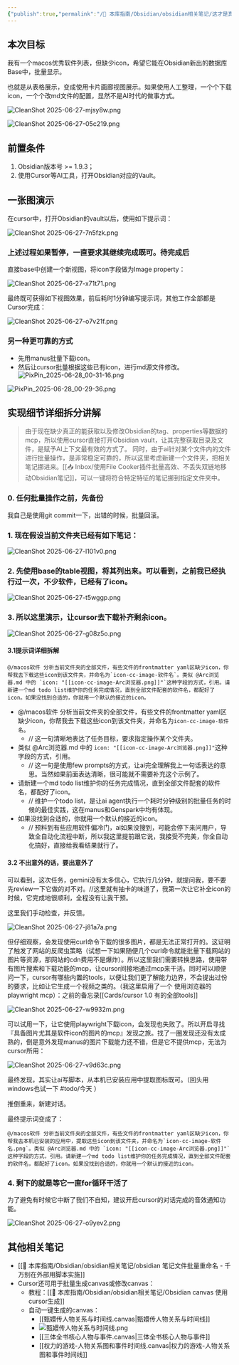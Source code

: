 ```yaml
---
{"publish":true,"permalink":"/🧰 本库指南/Obsidian/obsidian相关笔记/这才是真的AI Agent：使用Cursor对Obsidian进行一键批量智能操作.md","created":"2025-06-27","modified":"2025-06-27","published":"2025-07-07T17:10:23.996+08:00","tags":["AI教程"],"cssclasses":""}
---
```



## 本次目标

我有一个macos优秀软件列表，但缺少icon，希望它能在Obsidian新出的数据库Base中，批量显示。

也就是从表格展示，变成使用卡片画廊视图展示。如果使用人工整理，一个个下载icon，一个个改md文件的配置，显然不是AI时代的做事方式。

![CleanShot 2025-06-27-mjsy8w.png](https://pub-pic.oldwinter.top/2025/06/2aee023b080ea4bc29105f1692de5288.png)

![CleanShot 2025-06-27-05c219.png](https://pub-pic.oldwinter.top/2025/06/58e4186eb494af75d8a39a5860bee62e.png)

## 前置条件

1. Obsidian版本号 >= 1.9.3；
2. 使用Cursor等AI工具，打开Obsidian对应的Vault。

## 一张图演示

在cursor中，打开Obsidian的vault以后，使用如下提示词：

![CleanShot 2025-06-27-7n5fzk.png](https://pub-pic.oldwinter.top/2025/06/7cd1fd73e8df1558da81ac903070064a.png)

### 上述过程如果暂停，一直要求其继续完成既可。待完成后

直接base中创建一个新视图，将icon字段做为Image property：

![CleanShot 2025-06-27-x71t71.png](https://pub-pic.oldwinter.top/2025/06/6f843d2409c9f2eadd82e5df0dd30175.png)

最终既可获得如下视图效果，前后耗时1分钟编写提示词，其他工作全部都是Cursor完成：

![CleanShot 2025-06-27-o7v21f.png](https://pub-pic.oldwinter.top/2025/06/58e4186eb494af75d8a39a5860bee62e.png)

### 另一种更可靠的方式

- 先用manus批量下载icon。
- 然后让cursor批量根据这些已有icon，进行md源文件修改。
![PixPin_2025-06-28_00-31-16.png](https://pub-pic.oldwinter.top/2025/06/1335a647e695c1718abc191de061c2a2.png)

![PixPin_2025-06-28_00-29-36.png](https://pub-pic.oldwinter.top/2025/06/ad706ff3e37547ba64d488a2fa6b3903.png)


## 实现细节详细拆分讲解

> 由于现在缺少真正的能获取以及修改Obsidian的tag、properties等数据的mcp，所以使用cursor直接打开Obsidian vault，让其完整获取目录及文件，是赋予AI上下文最有效的方式了。
> 同时，由于ai针对某个文件内的文件进行批量操作，是非常稳定可靠的，所以这里考虑新建一个文件夹，把相关笔记挪进来。[[📥 Inbox/使用File Cooker插件批量高效、不丢失双链地移动Obsidian笔记]]，可以一键将符合特定特征的笔记挪到指定文件夹中。

### 0. 任何批量操作之前，先备份

我自己是使用git commit一下，出错的时候，批量回滚。

### 1. 现在假设当前文件夹已经有如下笔记：

![CleanShot 2025-06-27-l101v0.png](https://pub-pic.oldwinter.top/2025/06/9c9265c556873b82aea35bc6dc42e79b.png)

### 2. 先使用base的table视图，将其列出来。可以看到，之前我已经执行过一次，不少软件，已经有了icon。

![CleanShot 2025-06-27-t5wggp.png](https://pub-pic.oldwinter.top/2025/06/2aee023b080ea4bc29105f1692de5288.png)

### 3. 所以这里演示，让cursor去下载补齐剩余icon。

![CleanShot 2025-06-27-g08z5o.png](https://pub-pic.oldwinter.top/2025/06/606bc5c80614e1959e164c33ad2a92b5.png)

#### 3.1提示词详细拆解

```
@/macos软件 分析当前文件夹的全部文件，有些文件的frontmatter yaml区缺少icon，你帮我去下载这些icon到该文件夹，并命名为`icon-cc-image-软件名`。类似 @Arc浏览器.md 中的 `icon: "[[icon-cc-image-Arc浏览器.png]]"`这种字段的方式，引用。请新建一个md todo list维护你的任务完成情况，直到全部文件配套的软件名，都配好了icon。如果没找到合适的，你就用一个默认的接近的icon。
```

- @/macos软件 分析当前文件夹的全部文件，有些文件的frontmatter yaml区缺少icon，你帮我去下载这些icon到该文件夹，并命名为`icon-cc-image-软件名`。
	- // 这一句清晰地表达了任务目标，要求指定操作某个文件夹。
- 类似 @Arc浏览器.md 中的 `icon: "[[icon-cc-image-Arc浏览器.png]]"`这种字段的方式，引用。
	- // 这一句是使用few prompts的方式，让ai完全理解我上一句话表达的意思。当然如果前面表达清晰，很可能就不需要补充这个示例了。
- 请新建一个md todo list维护你的任务完成情况，直到全部文件配套的软件名，都配好了icon。
	- // 维护一个todo list，是让ai agent执行一个耗时分钟级别的批量任务的时候的最佳实践，这在manus和Genspark中均有体现。
- 如果没找到合适的，你就用一个默认的接近的icon。
	- // 预料到有些应用软件偏冷门，ai如果没搜到，可能会停下来问用户，导致全自动化流程中断，所以我这里提前跟它说，我接受不完美，你全自动化搞好，直接给我看结果就行了。

#### 3.2 不出意外的话，要出意外了

可以看到，这次任务，gemini没有太多信心，它执行几分钟，就提问我，要不要先review一下它做的对不对。//这里就有抽卡的味道了，我第一次让它补全icon的时候，它完成地很顺利，全程没有让我干预。

这里我们手动检查，并反馈。

![CleanShot 2025-06-27-j81a7a.png](https://pub-pic.oldwinter.top/2025/06/3b629dd0f71d4cc7993843f39c9ce70e.png)

但仔细观察，会发现使用curl命令下载的很多图片，都是无法正常打开的。这证明了触发了网站的反爬虫策略（试想一下如果随便几个curl命令就能批量下载网站的图片等资源，那网站的cdn费用不是爆炸）。所以这里我们需要转换思路，使用带有图片搜索和下载功能的mcp，让cursor间接地通过mcp来干活。同时可以顺便问一下，cursor有哪些内置的tools，以便让我们更了解能力边界，不会提出过份的要求，比如让它生成一个视频之类的。（我这里启用了一个 使用浏览器的 playwright mcp）：之前的备忘录[[Cards/cursor 1.0 有的全部tools]]

![CleanShot 2025-06-27-w9932m.png](https://pub-pic.oldwinter.top/2025/06/105907c72fdec24b76962f5696503e57.png)

可以试用一下，让它使用playwright下载icon，会发现也失败了。所以开启寻找『具备图片尤其是软件icon的图片的mcp』发现之旅。找了一圈发现还没有太成熟的，倒是意外发现manus的图片下载能力还不错，但是它不提供mcp，无法为cursor所用：

![CleanShot 2025-06-27-v9d63c.png](https://pub-pic.oldwinter.top/2025/06/f7575e8359171e6cf7008fff6af3b80b.png)

最终发现，其实让ai写脚本，从本机已安装应用中提取图标既可。（回头用windows也试一下 #todo/今天 ）

推倒重来，新建对话。

最终提示词变成了：

```
@/macos软件 分析当前文件夹的全部文件，有些文件的frontmatter yaml区缺少icon，你帮我去本机已安装的应用中，提取这些icon到该文件夹，并命名为`icon-cc-image-软件名.png`。类似 @Arc浏览器.md 中的 `icon: "[[icon-cc-image-Arc浏览器.png]]"`这种字段的方式，引用。请新建一个md todo list维护你的任务完成情况，直到全部文件配套的软件名，都配好了icon。如果没找到合适的，你就用一个默认的接近的icon。
```

### 4. 剩下的就是等它一直for循环干活了

为了避免有时候它中断了我们不自知，建议开启cursor的对话完成的音效通知功能。

![CleanShot 2025-06-27-o9yev2.png](https://pub-pic.oldwinter.top/2025/06/876c9e979571a7d3bf98c33ac8d00d2d.png)

## 其他相关笔记

- [[🧰 本库指南/Obsidian/obsidian相关笔记/obsidian 笔记文件批量重命名 - 千万别在外部用脚本实施]]
- Cursor还可用于批量生成canvas或修改canvas：
	- 教程：[[🧰 本库指南/Obsidian/obsidian相关笔记/Obsidian canvas 使用 cursor生成]]
	- 自动一键生成的canvas：
		- [[甄嬛传人物关系与时间线.canvas|甄嬛传人物关系与时间线]]
		- ![甄嬛传人物关系与时间线.png](https://pub-pic.oldwinter.top/2025/06/546bafe08ca13f470b6eda7878dde4ff.png)
		- [[三体全书核心人物与事件.canvas|三体全书核心人物与事件]]
		- [[权力的游戏-人物关系图和事件时间线.canvas|权力的游戏-人物关系图和事件时间线]]
